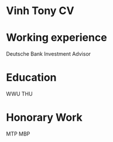 # Vinh Tony CV

# Working experience
Deutsche Bank Investment Advisor 

# Education
WWU
THU

# Honorary Work
MTP
MBP
